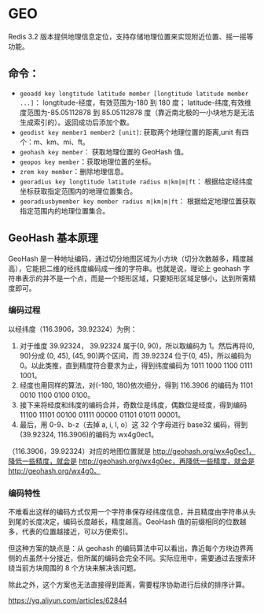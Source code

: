 # GEO

Redis 3.2 版本提供地理信息定位，支持存储地理位置来实现附近位置、摇一摇等功能。

## 命令：

- `geoadd key longtitude latitude member [longtitude latitude member ...]`： longtitude-经度，有效范围为-180 到 180 度； latitude-纬度,有效维度范围为-85.05112878 到 85.05112878 度（靠近南北极的一小块地方是无法生成索引的）。返回成功后添加个数。
- `geodist key member1 member2 [unit]`: 获取两个地理位置的距离,unit 有四个：m、km、mi、ft。
- `geohash key member`： 获取地理位置的 GeoHash 值。
- `geopos key member`：获取地理位置的坐标。
- `zrem key member`：删除地理信息。
- `georadius key longtitude latitude radius m|km|m|ft`： 根据给定经纬度坐标获取指定范围内的地理位置集合。
- `georadiusbymember key member radius m|km|m|ft`： 根据给定地理位置获取指定范围内的地理位置集合。

## GeoHash 基本原理

GeoHash 是一种地址编码，通过切分地图区域为小方块（切分次数越多，精度越高），它能把二维的经纬度编码成一维的字符串。也就是说，理论上 geohash 字符串表示的并不是一个点，而是一个矩形区域，只要矩形区域足够小，达到所需精度即可。

### 编码过程

以经纬度（116.3906，39.92324）为例：

1. 对于维度 39.92324， 39.92324 属于(0, 90)，所以取编码为 1。然后再将(0, 90)分成 (0, 45), (45, 90)两个区间，而 39.92324 位于(0, 45)，所以编码为 0。以此类推，直到精度符合要求为止，得到纬度编码为 1011 1000 1100 0111 1001。
1. 经度也用同样的算法，对(-180, 180)依次细分，得到 116.3906 的编码为 1101 0010 1100 0100 0100。
1. 接下来将经度和纬度的编码合并，奇数位是纬度，偶数位是经度，得到编码 11100 11101 00100 01111 00000 01101 01011 00001。
1. 最后，用 0-9、b-z（去掉 a, i, l, o）这 32 个字母进行 base32 编码，得到(39.92324, 116.3906)的编码为 wx4g0ec1。

（116.3906，39.92324）对应的地图位置就是 http://geohash.org/wx4g0ec1，降低一些精度，就会是 http://geohash.org/wx4g0ec，再降低一些精度，就会是 http://geohash.org/wx4g0。

### 编码特性

不难看出这样的编码方式仅用一个字符串保存经纬度信息，并且精度由字符串从头到尾的长度决定，编码长度越长，精度越高。GeoHash 值的前缀相同的位数越多，代表的位置越接近，可以方便索引。

但这种方案的缺点是：从 geohash 的编码算法中可以看出，靠近每个方块边界两侧的点虽然十分接近，但所属的编码会完全不同。实际应用中，需要通过去搜索环绕当前方块周围的 8 个方块来解决该问题。

除此之外，这个方案也无法直接得到距离，需要程序协助进行后续的排序计算。

https://yq.aliyun.com/articles/62844

